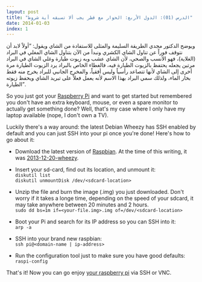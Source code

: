```yaml
---
layout: post
title: "الدرس (01): الدول الأربع: الحوار مع قطر يجب ألا تسبقه أية شروط"
date: 2014-01-03
index: 1
---
```


ويوضح الدكتور مجدي الطريقة السليمة والمثلى للاستفادة من الشاي ويقول: “أولاً لابد أن نتوقف فوراً عن تناول الشاي الكشري ونبدأ من الآن بتناول الشاي المغلي في البراد (الغلاية)، فهو الأنسب والصحي، لأن الشاي عشب وبه زيوت طيارة وغلي الشاي في البراد مرتين يجعله يحتفظ بالزيوت الطيارة فيه، فالغطاء الخاص بالبراد يرد الزيوت الطيارة مرة أخرى إلى الشاي لأنها تتصاعد رأسياً وليس أفقياً، والمخرج الجانبي للبراد يخرج منه فقط بخار الماء، ولذلك سمي البراد بهذا الاسم لأنه يعمل فعلاً على تبريد الشاي ويحفظ زيوته الطيارة”.

So you just got your [Raspberry Pi][rasp-pi] and want to get started but
remembered you don't have an extra keyboard, mouse, or even a spare
monitor to actually get something done?  Well, that's my case where I
only have my laptop available (nope, I don't own a TV).

Luckily there's a way around: the latest Debian Wheezy has SSH enabled
by default and you can just SSH into your pi once you're done! Here's
how to go about it:


* Download the latest version of [Raspbian][download-rasp-pi].  At the
  time of this writing, it was [2013-12-20-wheezy][wheezy-torrent].

* Insert your sd-card, find out its location, and unmount it:  
  `diskutil list`  
  `diskutil unmountDisk /dev/<sdcard-location>`

* Unzip the file and burn the image (.img) you just downloaded. Don't
  worry if it takes a longe time, depending on the speed of your sdcard,
  it may take anywhere between 20 minutes and 2 hours.  
  `sudo dd bs=1m if=<your-file.img>.img of=/dev/<sdcard-location>`  

* Boot your Pi and search for its IP address so you can SSH into it:  
  `arp -a`

* SSH into your brand new raspbian:  
  `ssh pi@<domain-name | ip-address>`

* Run the configuration tool just to make sure you have good defaults:  
  `raspi-config`


That's it!  Now you can go enjoy [your raspberry pi][buy-rasp-pi] via
SSH or VNC.


[rasp-pi]: http://www.raspberrypi.org/
  "Go to Raspberry Pi website"
[download-rasp-pi]: http://downloads.raspberrypi.org/raspbian_latest.torrent
  "Download the latest version of Raspbian"
[wheezy-torrent]: /files/2013-12-20-wheezy-raspbian.zip.torrent
  "Download Wheezy for Raspberry Pi via torrent"
[buy-rasp-pi]: http://www.amazon.com/gp/product/B009SQQF9C/ref=as_li_ss_tl?ie=UTF8&camp=1789&creative=390957&creativeASIN=B009SQQF9C&linkCode=as2&tag=andersonvom-20
  "Buy a Raspberry Pi on Amazon.com"
